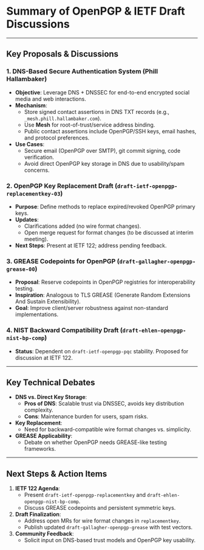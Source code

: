 # Summary of OpenPGP & IETF Draft Discussions

---

## Key Proposals & Discussions

### 1. **DNS-Based Secure Authentication System (Phill Hallambaker)**
- **Objective**: Leverage DNS + DNSSEC for end-to-end encrypted social media and web interactions.
- **Mechanism**:
  - Store signed contact assertions in DNS TXT records (e.g., `_mesh.phill.hallambaker.com`).
  - Use **Mesh** for root-of-trust/service address binding.
  - Public contact assertions include OpenPGP/SSH keys, email hashes, and protocol preferences.
- **Use Cases**:
  - Secure email (OpenPGP over SMTP), git commit signing, code verification.
  - Avoid direct OpenPGP key storage in DNS due to usability/spam concerns.

### 2. **OpenPGP Key Replacement Draft (`draft-ietf-openpgp-replacementkey-03`)**
- **Purpose**: Define methods to replace expired/revoked OpenPGP primary keys.
- **Updates**:
  - Clarifications added (no wire format changes).
  - Open merge request for format changes (to be discussed at interim meeting).
- **Next Steps**: Present at IETF 122; address pending feedback.

### 3. **GREASE Codepoints for OpenPGP (`draft-gallagher-openpgp-grease-00`)**
- **Proposal**: Reserve codepoints in OpenPGP registries for interoperability testing.
- **Inspiration**: Analogous to TLS GREASE (Generate Random Extensions And Sustain Extensibility).
- **Goal**: Improve client/server robustness against non-standard implementations.

### 4. **NIST Backward Compatibility Draft (`draft-ehlen-openpgp-nist-bp-comp`)**
- **Status**: Dependent on `draft-ietf-openpgp-pqc` stability. Proposed for discussion at IETF 122.

---

## Key Technical Debates

- **DNS vs. Direct Key Storage**:
  - **Pros of DNS**: Scalable trust via DNSSEC, avoids key distribution complexity.
  - **Cons**: Maintenance burden for users, spam risks.
- **Key Replacement**:
  - Need for backward-compatible wire format changes vs. simplicity.
- **GREASE Applicability**:
  - Debate on whether OpenPGP needs GREASE-like testing frameworks.

---

## Next Steps & Action Items
1. **IETF 122 Agenda**:
   - Present `draft-ietf-openpgp-replacementkey` and `draft-ehlen-openpgp-nist-bp-comp`.
   - Discuss GREASE codepoints and persistent symmetric keys.
2. **Draft Finalization**:
   - Address open MRs for wire format changes in `replacementkey`.
   - Publish updated `draft-gallagher-openpgp-grease` with test vectors.
3. **Community Feedback**:
   - Solicit input on DNS-based trust models and OpenPGP key usability.

